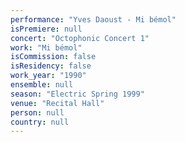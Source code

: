 ```yaml
---
performance: "Yves Daoust - Mi bémol"
isPremiere: null
concert: "Octophonic Concert 1"
work: "Mi bémol"
isCommission: false
isResidency: false
work_year: "1990"
ensemble: null
season: "Electric Spring 1999"
venue: "Recital Hall"
person: null
country: null
---
```


